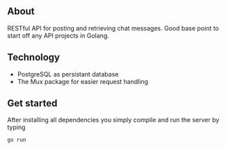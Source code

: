 ## About
RESTful API for posting and retrieving chat messages. Good base point to start off any API projects in Golang.

## Technology
* PostgreSQL as persistant database
* The Mux package for easier request handling

## Get started
After installing all dependencies you simply compile and run the server by typing
   ```
go run 
   ```
